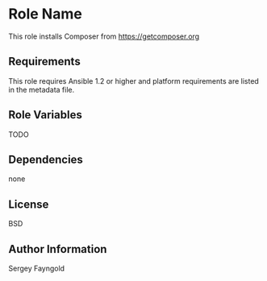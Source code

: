 Role Name
========

This role installs Composer from https://getcomposer.org

Requirements
------------

This role requires Ansible 1.2 or higher and platform requirements are listed in the metadata file.

Role Variables
--------------

TODO

Dependencies
------------

none

License
-------

BSD

Author Information
------------------

Sergey Fayngold